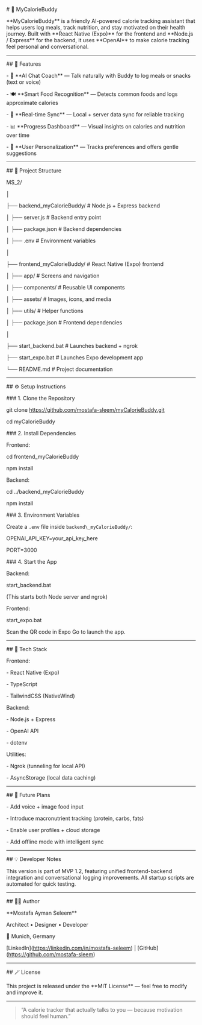 \# 🍎 MyCalorieBuddy

\*\*MyCalorieBuddy\*\* is a friendly AI-powered calorie tracking assistant that helps users log meals, track nutrition, and stay motivated on their health journey. Built with \*\*React Native (Expo)\*\* for the frontend and \*\*Node.js / Express\*\* for the backend, it uses \*\*OpenAI\*\* to make calorie tracking feel personal and conversational.

---

\## 🚀 Features

\- 🧠 \*\*AI Chat Coach\*\* — Talk naturally with Buddy to log meals or snacks (text or voice)

\- 🍽️ \*\*Smart Food Recognition\*\* — Detects common foods and logs approximate calories

\- 🔄 \*\*Real-time Sync\*\* — Local + server data sync for reliable tracking

\- 📊 \*\*Progress Dashboard\*\* — Visual insights on calories and nutrition over time

\- 🎯 \*\*User Personalization\*\* — Tracks preferences and offers gentle suggestions

---

\## 🧩 Project Structure

MS\_2/

│

├── backend\_myCalorieBuddy/      # Node.js + Express backend

│   ├── server.js                # Backend entry point

│   ├── package.json             # Backend dependencies

│   ├── .env                     # Environment variables

│

├── frontend\_myCalorieBuddy/     # React Native (Expo) frontend

│   ├── app/                     # Screens and navigation

│   ├── components/              # Reusable UI components

│   ├── assets/                  # Images, icons, and media

│   ├── utils/                   # Helper functions

│   ├── package.json             # Frontend dependencies

│

├── start\_backend.bat            # Launches backend + ngrok

├── start\_expo.bat               # Launches Expo development app

└── README.md                    # Project documentation

---

\## ⚙️ Setup Instructions

\### 1. Clone the Repository

git clone https://github.com/mostafa-sleem/myCalorieBuddy.git

cd myCalorieBuddy

\### 2. Install Dependencies

Frontend:

cd frontend\_myCalorieBuddy

npm install

Backend:

cd ../backend\_myCalorieBuddy

npm install

\### 3. Environment Variables

Create a `.env` file inside `backend\_myCalorieBuddy/`:

OPENAI\_API\_KEY=your\_api\_key\_here

PORT=3000

\### 4. Start the App

Backend:

start\_backend.bat

(This starts both Node server and ngrok)

Frontend:

start\_expo.bat

Scan the QR code in Expo Go to launch the app.

---

\## 🧠 Tech Stack

Frontend:

\- React Native (Expo)

\- TypeScript

\- TailwindCSS (NativeWind)

Backend:

\- Node.js + Express

\- OpenAI API

\- dotenv

Utilities:

\- Ngrok (tunneling for local API)

\- AsyncStorage (local data caching)

---

\## 📘 Future Plans

\- Add voice + image food input

\- Introduce macronutrient tracking (protein, carbs, fats)

\- Enable user profiles + cloud storage

\- Add offline mode with intelligent sync

---

\## 💡 Developer Notes

This version is part of MVP 1.2, featuring unified frontend-backend integration and conversational logging improvements. All startup scripts are automated for quick testing.

---

\## 🧑‍💻 Author

\*\*Mostafa Ayman Seleem\*\*

Architect • Designer • Developer

📍 Munich, Germany

\[LinkedIn](https://linkedin.com/in/mostafa-seleem) | \[GitHub](https://github.com/mostafa-sleem)

---

\## 🪄 License

This project is released under the \*\*MIT License\*\* — feel free to modify and improve it.

---

> “A calorie tracker that actually talks to you — because motivation should feel human.”



